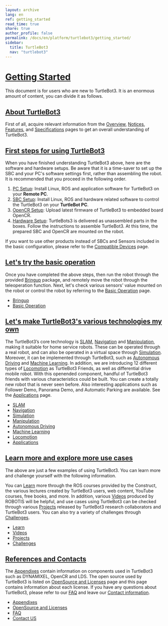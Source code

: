 ```yaml
---
layout: archive
lang: en
ref: getting_started
read_time: true
share: true
author_profile: false
permalink: /docs/en/platform/turtlebot3/getting_started/
sidebar:
  title: TurtleBot3
  nav: "turtlebot3"
---
```


<div style="counter-reset: h1 4"></div>

# [Getting Started](#getting-started)
This document is for users who are new to TurtleBot3. It is an enormous amount of content, you can divide it as follows.

## [About TurtleBot3](#about-turtlebot3)
First of all, acquire relevant information from the [Overview][overview], [Notices][notices], [Features][features], and [Specifications][specifications] pages to get an overall understanding of TurtleBot3.

## [First steps for using TurtleBot3](#first-steps-for-using-turtlebot3)
When you have finished understanding TurtleBot3 above, here are the software and hardware setups. Be aware that it is a time-saver to set up the SBC and your PC's software settings first, rather than assembling the robot. It is recommended that you proceed in the following order.

1. [PC Setup][pc_setup]: Install Linux, ROS and application software for TurtleBot3 on your **Remote PC**.
2. [SBC Setup][sbc_setup]: Install Linux, ROS and hardware related software to control the TurtleBot3 on your **TurtleBot PC**.
3. [OpenCR Setup][opencr_setup]: Upload latest firmware of TurtleBot3 to embedded board OpenCR.
4. [Hardware Setup][hardware_setup]: TurtleBots3 is delivered as unassembled parts in the boxes. Follow the instructions to assemble TurtleBot3. At this time, the prepared SBC and OpenCR are mounted on the robot.

If you want to use other products instead of SBCs and Sensors included in the basic configuration, please refer to the [Compatible Devices][compatible_devices] page. 

## [Let's try the basic operation](#lets-try-the-basic-operation)
Once you have completed the above steps, then run the robot through the provided [Bringup][bringup] package, and remotely move the robot through the teleoperation function. Next, let's check various sensors' value mounted on the robot or control the robot by referring to the [Basic Operation][basic_operation] page.

- [Bringup][bringup]
- [Basic Operation][basic_operation]

## [Let's make TurtleBot3's various technologies my own](#lets-make-turtlebot3s-various-technologies-my-own)
The TurtleBot3’s core technology is [SLAM][slam], [Navigation][navigation] and [Manipulation][manipulation], making it suitable for home service robots. These can be operated through a real robot, and can also be operated in a virtual space through [Simulation][simulation]. Moreover, it can be implemented through TurtleBot3, such as [Autonomous Driving][autonomous_driving] and [Machine Learning][machine_learning]. In addition, we are introducing 12 different types of [Locomotion][locomotion] as TurtleBot3 Friends, as well as differential drive mobile robot. With this openended component, handful of TurtleBot3 friends with various characteristics could be built. You can create a totally new robot that is never seen before. Also interesting applications such as Follower Demo, Panorama Demo, and Automatic Parking are available. See the [Applications][applications] page.

- [SLAM][slam]
- [Navigation][navigation]
- [Simulation][simulation]
- [Manipulation][manipulation]
- [Autonomous Driving][autonomous_driving]
- [Machine Learning][machine_learning]
- [Locomotion][locomotion]
- [Applications][applications]

## [Learn more and explore more use cases](#learn-more-and-explore-more-use-cases)
The above are just a few examples of using TurtleBot3. You can learn more and challenge yourself with the following information.

You can [Learn][learn] more through the ROS courses provided by the Construct, the various lectures created by TurtleBot3 users, web content, YouTube courses, free books, and more. In addition, various [Videos][videos] produced by ROBOTIS will be helpful, and use cases using TurtleBot3 can be checked through various [Projects][projects] released by TurtleBot3 research collaborators and TurtleBot3 users. You can also try a variety of challenges through [Challenges][challenges].

- [Learn][learn]
- [Videos][videos]
- [Projects][projects]
- [Challenges][challenges]

## [References and Contacts](#references-and-contacts)
The [Appendixes][appendixes] contain information on components used in TurtleBot3 such as DYNAMIXEL, OpenCR and LDS. The open source used by TurtleBot3 is listed on [OpenSource and Licenses][opensource_and_licenses] page and this page contains information about each license. If you have any questions about TurtleBot3, please refer to our [FAQ][faq] and leave our [Contact information][contact_us].

- [Appendixes][appendixes]
- [OpenSource and Licenses][opensource_and_licenses]
- [FAQ][faq]
- [Contact US][contact_us]

[overview]: /docs/en/platform/turtlebot3/overview/
[notices]: /docs/en/platform/turtlebot3/notices/
[features]: /docs/en/platform/turtlebot3/features/
[specifications]: /docs/en/platform/turtlebot3/specifications/

[getting_started]: /docs/en/platform/turtlebot3/getting_started/

[setup]: /docs/en/platform/turtlebot3/setup/
[pc_setup]: /docs/en/platform/turtlebot3/pc_setup/
[sbc_setup]: /docs/en/platform/turtlebot3/sbc_setup/
[opencr_setup]: /docs/en/platform/turtlebot3/opencr_setup/
[hardware_setup]: /docs/en/platform/turtlebot3/hardware_setup/
[compatible_devices]: /docs/en/platform/turtlebot3/compatible_devices/

[bringup]: /docs/en/platform/turtlebot3/bringup/
[basic_operation]: /docs/en/platform/turtlebot3/basic_operation/

[slam]: /docs/en/platform/turtlebot3/slam/
[navigation]: /docs/en/platform/turtlebot3/navigation/
[simulation]: /docs/en/platform/turtlebot3/simulation/
[manipulation]: /docs/en/platform/turtlebot3/manipulation/
[autonomous_driving]: /docs/en/platform/turtlebot3/autonomous_driving/
[machine_learning]: /docs/en/platform/turtlebot3/machine_learning/
[locomotion]: /docs/en/platform/turtlebot3/locomotion/
[applications]: /docs/en/platform/turtlebot3/applications/

[learn]: /docs/en/platform/turtlebot3/learn/
[videos]: /docs/en/platform/turtlebot3/videos/
[projects]: /docs/en/platform/turtlebot3/projects/
[challenges]: /docs/en/platform/turtlebot3/challenges/

[appendixes]: /docs/en/platform/turtlebot3/appendixes/
[opensource_and_licenses]: /docs/en/platform/turtlebot3/opensource/
[faq]: /docs/en/platform/turtlebot3/faq/
[contact_us]: /docs/en/platform/turtlebot3/contact_us/
